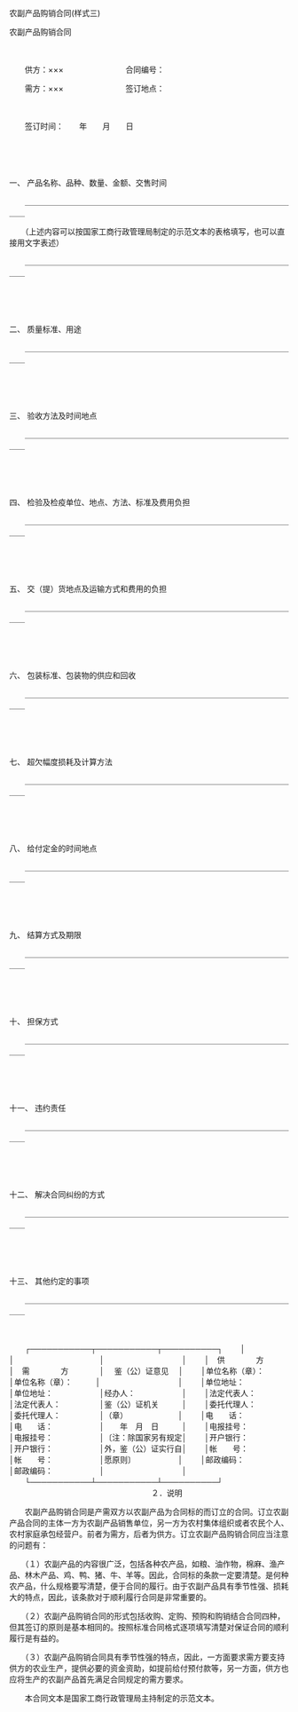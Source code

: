 



农副产品购销合同(样式三)



 


 农副产品购销合同　　



　　

　　供方：×××　　　　　　　　合同编号：

　　需方：×××　　　　　　　　签订地点：

　　　　　　　　　　　　　

　　签订时间：　　年　　月　　日

　　

　　

一、
产品名称、品种、数量、金额、交售时间

　　＿＿＿＿＿＿＿＿＿＿＿＿＿＿＿＿＿＿＿＿＿＿＿＿＿＿＿＿＿＿＿＿＿＿＿＿

　　（上述内容可以按国家工商行政管理局制定的示范文本的表格填写，也可以直接用文字表述）

　　＿＿＿＿＿＿＿＿＿＿＿＿＿＿＿＿＿＿＿＿＿＿＿＿＿＿＿＿＿＿＿＿＿＿＿＿

　　

　　

二、
质量标准、用途

　　＿＿＿＿＿＿＿＿＿＿＿＿＿＿＿＿＿＿＿＿＿＿＿＿＿＿＿＿＿＿＿＿＿＿＿＿

　　

　　

三、
验收方法及时间地点

　　＿＿＿＿＿＿＿＿＿＿＿＿＿＿＿＿＿＿＿＿＿＿＿＿＿＿＿＿＿＿＿＿＿＿＿＿

　　

　　

四、
检验及检疫单位、地点、方法、标准及费用负担

　　＿＿＿＿＿＿＿＿＿＿＿＿＿＿＿＿＿＿＿＿＿＿＿＿＿＿＿＿＿＿＿＿＿＿＿＿

　　

　　

五、
交（提）货地点及运输方式和费用的负担

　　＿＿＿＿＿＿＿＿＿＿＿＿＿＿＿＿＿＿＿＿＿＿＿＿＿＿＿＿＿＿＿＿＿＿＿＿

　　

　　

六、
包装标准、包装物的供应和回收

　　＿＿＿＿＿＿＿＿＿＿＿＿＿＿＿＿＿＿＿＿＿＿＿＿＿＿＿＿＿＿＿＿＿＿＿＿

　　

　　

七、
超欠幅度损耗及计算方法

　　＿＿＿＿＿＿＿＿＿＿＿＿＿＿＿＿＿＿＿＿＿＿＿＿＿＿＿＿＿＿＿＿＿＿＿＿

　　

　　

八、
给付定金的时间地点

　　＿＿＿＿＿＿＿＿＿＿＿＿＿＿＿＿＿＿＿＿＿＿＿＿＿＿＿＿＿＿＿＿＿＿＿＿

　　

　　

九、
结算方式及期限

　　＿＿＿＿＿＿＿＿＿＿＿＿＿＿＿＿＿＿＿＿＿＿＿＿＿＿＿＿＿＿＿＿＿＿＿＿

　　

　　

十、
担保方式

　　＿＿＿＿＿＿＿＿＿＿＿＿＿＿＿＿＿＿＿＿＿＿＿＿＿＿＿＿＿＿＿＿＿＿＿＿

　　

　　

十一、
违约责任

　　＿＿＿＿＿＿＿＿＿＿＿＿＿＿＿＿＿＿＿＿＿＿＿＿＿＿＿＿＿＿＿＿＿＿＿＿

　　

　　

十二、
解决合同纠纷的方式

　　＿＿＿＿＿＿＿＿＿＿＿＿＿＿＿＿＿＿＿＿＿＿＿＿＿＿＿＿＿＿＿＿＿＿＿＿

　　

　　

十三、
其他约定的事项

　　＿＿＿＿＿＿＿＿＿＿＿＿＿＿＿＿＿＿＿＿＿＿＿＿＿＿＿＿＿＿＿＿＿＿＿＿

　　


　　┌───────────┬───────────┬──────────┐
　　│　　　　　　　　　　　│　　　　　　　　　　　│　　　　　　　　　　│
　　│　供　　　　方　　　　│　需　　　　方　　　　│　 鉴（公）证意见　 │
　　│单位名称（章）：　　　│单位名称（章）：　　　│　　　　　　　　　　│
　　│单位地址：　　　　　　│单位地址：　　　　　　│经办人：　　　　　　│
　　│法定代表人：　　　　　│法定代表人：　　　　　│鉴（公）证机关　　　│
　　│委托代理人：　　　　　│委托代理人：　　　　　│（章）　　　　　　　│
　　│电　　话：　　　　　　│电　　话：　　　　　　│　　年　月　日　　　│
　　│电报挂号：　　　　　　│电报挂号：　　　　　　│〔注：除国家另有规定│
　　│开户银行：　　　　　　│开户银行：　　　　　　│外，鉴（公）证实行自│
　　│帐　　号：　　　　　　│帐　　号：　　　　　　│愿原则〕　　　　　　│
　　│邮政编码：　　　　　　│邮政编码：　　　　　　│　　　　　　　　　　│
　　└───────────┴───────────┴──────────┘
　　
　　　　　　　　　　　　　　　　２．说明　　

　　农副产品购销合同是产需双方以农副产品为合同标的而订立的合同。订立农副产品合同的主体一方为农副产品销售单位，另一方为农村集体组织或者农民个人、农村家庭承包经营户。前者为需方，后者为供方。订立农副产品购销合同应当注意的问题有：

　　（１）农副产品的内容很广泛，包括各种农产品，如粮、油作物，棉麻、渔产品、林木产品、鸡、鸭、猪、牛、羊等。因此，合同标的条款一定要清楚。是何种农产品，什么规格要写清楚，便于合同的履行。由于农副产品具有季节性强、损耗大的特点，因此，该条款对于顺利履行合同是非常重要的。

　　（２）农副产品购销合同的形式包括收购、定购、预购和购销结合合同四种，但其签订的原则是基本相同的。按照标准合同格式逐项填写清楚对保证合同的顺利履行是有益的。

　　（３）农副产品购销合同具有季节性强的特点，因此，一方面要求需方要支持供方的农业生产，提供必要的资金资助，如提前给付预付款等，另一方面，供方也应将生产的农副产品首先满足合同规定的需方要求。

　　本合同文本是国家工商行政管理局主持制定的示范文本。